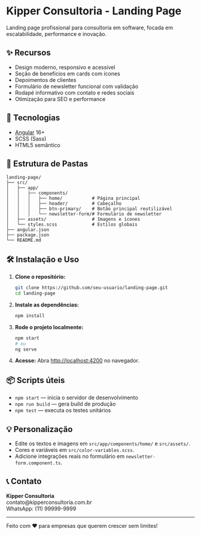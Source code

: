 # Kipper Consultoria - Landing Page

Landing page profissional para consultoria em software, focada em escalabilidade, performance e inovação.

## ✨ Recursos
- Design moderno, responsivo e acessível
- Seção de benefícios em cards com ícones
- Depoimentos de clientes
- Formulário de newsletter funcional com validação
- Rodapé informativo com contato e redes sociais
- Otimização para SEO e performance

## 🚀 Tecnologias
- [Angular](https://angular.io/) 16+
- SCSS (Sass)
- HTML5 semântico

## 📁 Estrutura de Pastas
```
landing-page/
├── src/
│   ├── app/
│   │   ├── components/
│   │   │   ├── home/           # Página principal
│   │   │   ├── header/         # Cabeçalho
│   │   │   ├── btn-primary/    # Botão principal reutilizável
│   │   │   └── newsletter-form/# Formulário de newsletter
│   ├── assets/                 # Imagens e ícones
│   └── styles.scss             # Estilos globais
├── angular.json
├── package.json
└── README.md
```

## 🛠️ Instalação e Uso
1. **Clone o repositório:**
   ```bash
   git clone https://github.com/seu-usuario/landing-page.git
   cd landing-page
   ```
2. **Instale as dependências:**
   ```bash
   npm install
   ```
3. **Rode o projeto localmente:**
   ```bash
   npm start
   # ou
   ng serve
   ```
4. **Acesse:**
   Abra [http://localhost:4200](http://localhost:4200) no navegador.

## 📦 Scripts úteis
- `npm start` — inicia o servidor de desenvolvimento
- `npm run build` — gera build de produção
- `npm test` — executa os testes unitários

## 💡 Personalização
- Edite os textos e imagens em `src/app/components/home/` e `src/assets/`.
- Cores e variáveis em `src/color-variables.scss`.
- Adicione integrações reais no formulário em `newsletter-form.component.ts`.

## 📞 Contato
**Kipper Consultoria**  
contato&#64;kipperconsultoria.com.br  
WhatsApp: (11) 99999-9999

---

Feito com ❤️ para empresas que querem crescer sem limites!

